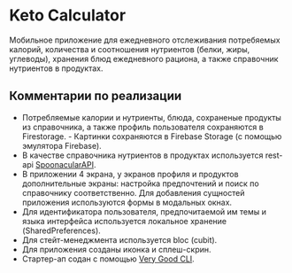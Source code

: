 # Keto Calculator

Мобильное приложение для ежедневного отслеживания потребяемых калорий, количества и соотношения нутриентов (белки, жиры, углеводы), хранения блюд ежедневного рациона, а также справочник нутриентов в продуктах.  

## Комментарии по реализации

- Потребляемые калории и нутриенты, блюда, сохраненые продукты из справочника, а также профиль пользователя сохраняются в Firestorage. - Картинки сохраняются в Firebase Storage (с помощью эмулятора Firebase).
- В качестве справочника нутриентов в продуктах используется rest-api [SpoonacularAPI](https://spoonacular.com/food-api).
- В приложении 4 экрана, у экранов профиля и продуктов дополнительные экраны: настройка предпочтений и поиск по справочнику соответственно. Для добавления сущностей приложения используются формы в модальных окнах.
- Для идентификатора пользователя, предпочитаемой им темы и языка интерфейса используется локальное хранение (SharedPreferences).
- Для стейт-менеджмента используется bloc (cubit).
- Для приложения созданы иконка и сплеш-скрин.
- Стартер-ап содан с помощью [Very Good CLI](https://cli.vgv.dev/).
